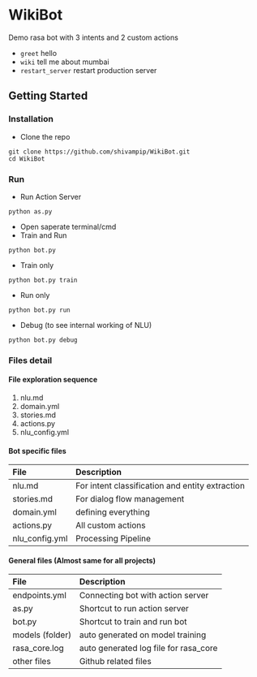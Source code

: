 # WikiBot
Demo rasa bot with 3 intents and 2 custom actions
* `greet` hello
* `wiki` tell me about mumbai
* `restart_server` restart production server

## Getting Started

### Installation

* Clone the repo
```
git clone https://github.com/shivampip/WikiBot.git
cd WikiBot
```

### Run

* Run Action Server
```
python as.py
```

* Open saperate terminal/cmd 
* Train and Run
```
python bot.py
```

* Train only
```
python bot.py train
```

* Run only
```
python bot.py run
```

* Debug (to see internal working of NLU)
```
python bot.py debug
```


### Files detail

#### File exploration sequence

1.  nlu.md
2.  domain.yml
3.  stories.md
4.  actions.py
5.  nlu_config.yml

#### Bot specific files

| File        | Description  |
|:----------- |:-------------| 
| nlu.md      | For intent classification and entity extraction | 
| stories.md  | For dialog flow management |   
| domain.yml  | defining everything |
| actions.py  | All custom actions  |
| nlu_config.yml | Processing Pipeline  |


#### General files (Almost same for all projects)

| File        | Description  |
|:----------- |:-------------| 
| endpoints.yml | Connecting bot with action server | 
| as.py  | Shortcut to run action server |   
| bot.py | Shortcut to train and run bot |
| models (folder) | auto generated on model training |
| rasa_core.log | auto generated log file for rasa_core |
| other files  | Github related files  |






